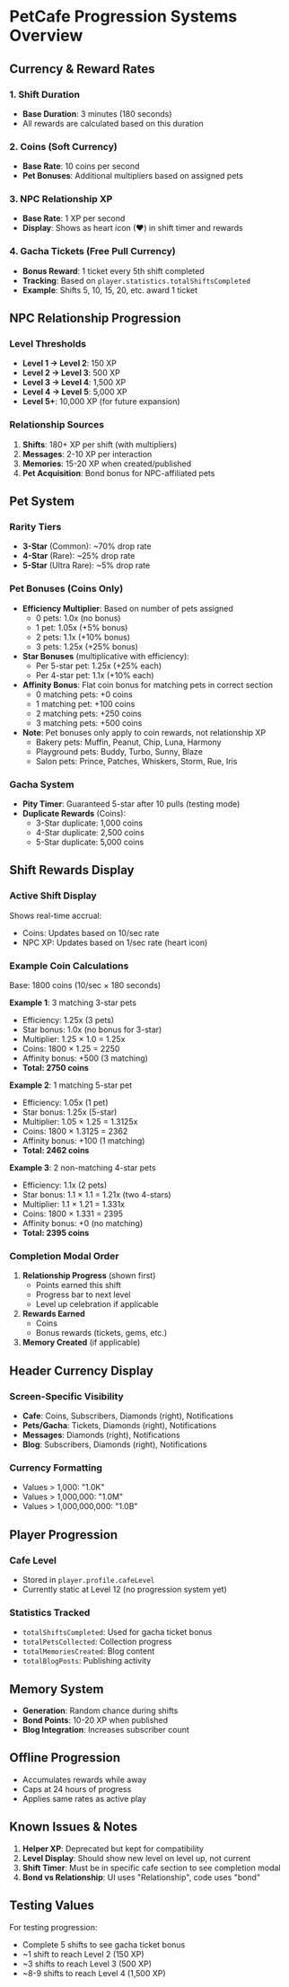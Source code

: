 # PetCafe Progression Systems Overview

## Currency & Reward Rates

### 1. Shift Duration
- **Base Duration**: 3 minutes (180 seconds)
- All rewards are calculated based on this duration

### 2. Coins (Soft Currency)
- **Base Rate**: 10 coins per second
- **Pet Bonuses**: Additional multipliers based on assigned pets

### 3. NPC Relationship XP
- **Base Rate**: 1 XP per second
- **Display**: Shows as heart icon (♥) in shift timer and rewards

### 4. Gacha Tickets (Free Pull Currency)
- **Bonus Reward**: 1 ticket every 5th shift completed
- **Tracking**: Based on `player.statistics.totalShiftsCompleted`
- **Example**: Shifts 5, 10, 15, 20, etc. award 1 ticket

## NPC Relationship Progression

### Level Thresholds
- **Level 1 → Level 2**: 150 XP
- **Level 2 → Level 3**: 500 XP
- **Level 3 → Level 4**: 1,500 XP
- **Level 4 → Level 5**: 5,000 XP
- **Level 5+**: 10,000 XP (for future expansion)

### Relationship Sources
1. **Shifts**: 180+ XP per shift (with multipliers)
2. **Messages**: 2-10 XP per interaction
3. **Memories**: 15-20 XP when created/published
4. **Pet Acquisition**: Bond bonus for NPC-affiliated pets

## Pet System

### Rarity Tiers
- **3-Star** (Common): ~70% drop rate
- **4-Star** (Rare): ~25% drop rate
- **5-Star** (Ultra Rare): ~5% drop rate

### Pet Bonuses (Coins Only)
- **Efficiency Multiplier**: Based on number of pets assigned
  - 0 pets: 1.0x (no bonus)
  - 1 pet: 1.05x (+5% bonus)
  - 2 pets: 1.1x (+10% bonus)
  - 3 pets: 1.25x (+25% bonus)
- **Star Bonuses** (multiplicative with efficiency):
  - Per 5-star pet: 1.25x (+25% each)
  - Per 4-star pet: 1.1x (+10% each)
- **Affinity Bonus**: Flat coin bonus for matching pets in correct section
  - 0 matching pets: +0 coins
  - 1 matching pet: +100 coins
  - 2 matching pets: +250 coins
  - 3 matching pets: +500 coins
- **Note**: Pet bonuses only apply to coin rewards, not relationship XP
  - Bakery pets: Muffin, Peanut, Chip, Luna, Harmony
  - Playground pets: Buddy, Turbo, Sunny, Blaze
  - Salon pets: Prince, Patches, Whiskers, Storm, Rue, Iris

### Gacha System
- **Pity Timer**: Guaranteed 5-star after 10 pulls (testing mode)
- **Duplicate Rewards** (Coins):
  - 3-Star duplicate: 1,000 coins
  - 4-Star duplicate: 2,500 coins
  - 5-Star duplicate: 5,000 coins

## Shift Rewards Display

### Active Shift Display
Shows real-time accrual:
- Coins: Updates based on 10/sec rate
- NPC XP: Updates based on 1/sec rate (heart icon)

### Example Coin Calculations
Base: 1800 coins (10/sec × 180 seconds)

**Example 1**: 3 matching 3-star pets
- Efficiency: 1.25x (3 pets)
- Star bonus: 1.0x (no bonus for 3-star)
- Multiplier: 1.25 × 1.0 = 1.25x
- Coins: 1800 × 1.25 = 2250
- Affinity bonus: +500 (3 matching)
- **Total: 2750 coins**

**Example 2**: 1 matching 5-star pet
- Efficiency: 1.05x (1 pet)
- Star bonus: 1.25x (5-star)
- Multiplier: 1.05 × 1.25 = 1.3125x
- Coins: 1800 × 1.3125 = 2362
- Affinity bonus: +100 (1 matching)
- **Total: 2462 coins**

**Example 3**: 2 non-matching 4-star pets
- Efficiency: 1.1x (2 pets)
- Star bonus: 1.1 × 1.1 = 1.21x (two 4-stars)
- Multiplier: 1.1 × 1.21 = 1.331x
- Coins: 1800 × 1.331 = 2395
- Affinity bonus: +0 (no matching)
- **Total: 2395 coins**

### Completion Modal Order
1. **Relationship Progress** (shown first)
   - Points earned this shift
   - Progress bar to next level
   - Level up celebration if applicable
2. **Rewards Earned**
   - Coins
   - Bonus rewards (tickets, gems, etc.)
3. **Memory Created** (if applicable)

## Header Currency Display

### Screen-Specific Visibility
- **Cafe**: Coins, Subscribers, Diamonds (right), Notifications
- **Pets/Gacha**: Tickets, Diamonds (right), Notifications
- **Messages**: Diamonds (right), Notifications
- **Blog**: Subscribers, Diamonds (right), Notifications

### Currency Formatting
- Values > 1,000: "1.0K"
- Values > 1,000,000: "1.0M"
- Values > 1,000,000,000: "1.0B"

## Player Progression

### Cafe Level
- Stored in `player.profile.cafeLevel`
- Currently static at Level 12 (no progression system yet)

### Statistics Tracked
- `totalShiftsCompleted`: Used for gacha ticket bonus
- `totalPetsCollected`: Collection progress
- `totalMemoriesCreated`: Blog content
- `totalBlogPosts`: Publishing activity

## Memory System
- **Generation**: Random chance during shifts
- **Bond Points**: 10-20 XP when published
- **Blog Integration**: Increases subscriber count

## Offline Progression
- Accumulates rewards while away
- Caps at 24 hours of progress
- Applies same rates as active play

## Known Issues & Notes

1. **Helper XP**: Deprecated but kept for compatibility
2. **Level Display**: Should show new level on level up, not current
3. **Shift Timer**: Must be in specific cafe section to see completion modal
4. **Bond vs Relationship**: UI uses "Relationship", code uses "bond"

## Testing Values

For testing progression:
- Complete 5 shifts to see gacha ticket bonus
- ~1 shift to reach Level 2 (150 XP)
- ~3 shifts to reach Level 3 (500 XP)
- ~8-9 shifts to reach Level 4 (1,500 XP)
